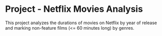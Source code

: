 # Project - Netflix Movies Analysis

This project analyzes the durations of movies on Netflix by year of release and marking non-feature films (<= 60 minutes long) by genres. 
